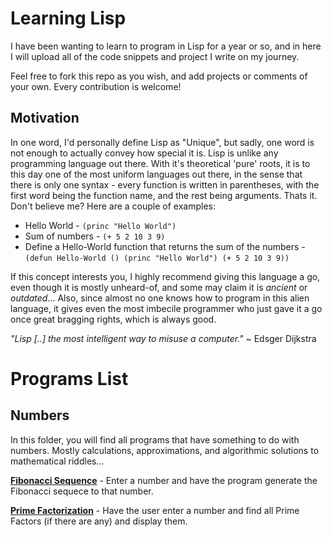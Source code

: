 Learning Lisp
==========

I have been wanting to learn to program in Lisp for a year or so, and in here I will upload all of the code snippets and project I write on my journey.

Feel free to fork this repo as you wish, and add projects or comments of your own. Every contribution is welcome!

Motivation
-----------

In one word, I'd personally define Lisp as "Unique", but sadly, one word is not enough to actually convey how special it is.
Lisp is unlike any programming language out there. With it's theoretical 'pure' roots, it is to this day one of the most uniform languages out there, in the sense that there is only one syntax - every function is written in parentheses, with the first word being the function name, and the rest being arguments. Thats it. Don't believe me? Here are a couple of examples:

* Hello World - `(princ "Hello World")`
* Sum of numbers - `(+ 5 2 10 3 9)`
* Define a Hello-World function that returns the sum of the numbers - ```(defun Hello-World () (princ "Hello World") (+ 5 2 10 3 9))```

If this concept interests you, I highly recommend giving this language a go, even though it is mostly unheard-of, and some may claim it is _ancient_ or _outdated_...
Also, since almost no one knows how to program in this alien language, it gives even the most imbecile programmer who just gave it a go once great bragging rights, which is always good.

_"Lisp [..] the most intelligent way to misuse a computer."_ ~ Edsger Dijkstra

Programs List
=============

Numbers
-------

In this folder, you will find all programs that have something to do with numbers. Mostly calculations, approximations, and algorithmic solutions to mathematical riddles...

[**Fibonacci Sequence**](https://github.com/bananabajanana/learningLisp/blob/main/Numbers/fibonacci-sequence.lisp) - Enter a number and have the program generate the Fibonacci sequece to that number.

[**Prime Factorization**](https://github.com/bananabajanana/learningLisp/blob/main/Numbers/prime-factors.lisp) - Have the user enter a number and find all Prime Factors (if there are any) and display them.
